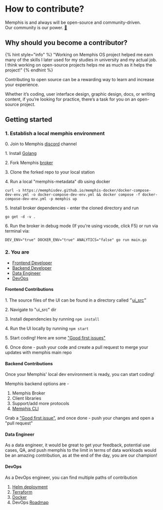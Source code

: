 # How to contribute?

Memphis is and always will be open-source and community-driven. \
Our community is our power. [💙](https://emojipedia.org/blue-heart/)

## Why should you become a contributor?

{% hint style="info" %}
"Working on Memphis OS project helped me earn many of the skills I later used for my studies in university and my actual job. I think working on open-source projects helps me as much as it helps the project!"
{% endhint %}

Contributing to open source can be a rewarding way to learn and increase your experience.

Whether it’s coding, user interface design, graphic design, docs, or writing content, if you’re looking for practice, there’s a task for you on an open-source project.

## Getting started

### 1. Establish a local memphis environment

&#x20; 0\. Join to Memphis [discord](https://discord.gg/WZpysvAeTf) channel

&#x20; 1\. Install [Golang](https://go.dev/doc/install)

&#x20; 2\. Fork Memphis [broker](https://github.com/memphisdev/memphis-broker)

&#x20; 3\. Clone the forked repo to your local station

&#x20; 4\. Run a local "memphis-metadata" db using docker

```
curl -s https://memphisdev.github.io/memphis-docker/docker-compose-dev-env.yml -o docker-compose-dev-env.yml && docker compose -f docker-compose-dev-env.yml -p memphis up
```

&#x20; 5\. Install broker dependencies - enter the cloned directory and run

```
go get -d -v .
```

&#x20; 6\. Run the broker in debug mode (If you're using vscode, click F5) or run via terminal via:

```
DEV_ENV="true" DOCKER_ENV="true" ANALYTICS="false" go run main.go
```

### 2. You are

* [Frontend Developer](how-to-contribute.md#frontend-contributions)
* [Backend Developer](how-to-contribute.md#backend-contributions)
* [Data Engineer](how-to-contribute.md#data-engineer)
* [DevOps](how-to-contribute.md#devops)

#### Frontend Contributions

&#x20; 1\. The source files of the UI can be found in a directory called ״[ui\_src](https://github.com/memphisdev/memphis-broker/tree/master/ui\_src)״

&#x20; 2\. Navigate to "ui\_src" dir

&#x20; 3\. Install dependencies by running `npm install`

&#x20; 4\. Run the UI locally by running `npm start`

&#x20; 5\. Start coding! Here are some ["Good first issues"](https://github.com/memphisdev/memphis-broker/issues?q=is%3Aissue+is%3Aopen+label%3A%22good+first+issue%22)

&#x20; 6\. Once done - push your code and create a pull request to merge your updates with memphis main repo

#### Backend Contributions

Once your Memphis' local dev environment is ready, you can start coding!

Memphis backend options are -&#x20;

1. Memphis Broker
2. Client libraries
3. Support/add more protocols
4. [Memphis CLI](https://github.com/memphisdev/memphis-cli)

Grab a ["Good first issue"](https://github.com/memphisdev/memphis-broker/issues?q=is%3Aissue+is%3Aopen+label%3A%22good+first+issue%22), and once done - push your changes and open a "pull request"

#### Data Engineer

As a data engineer, it would be great to get your feedback, potential use cases, QA, and push memphis to the limit in terms of data workloads would be an amazing contribution, as at the end of the day, you are our champion!

#### DevOps

As a DevOps engineer, you can find multiple paths of contribution

1. [Helm deployment](https://github.com/memphisdev/memphis-k8s)
2. [Terraform](https://github.com/memphisdev/memphis-terraform)&#x20;
3. [Docker](https://github.com/memphisdev/memphis-docker)
4. DevOps [Roadmap](https://github.com/orgs/memphisdev/projects/2/views/1?filterQuery=label%3A%22epic%3A+deployment%22)
